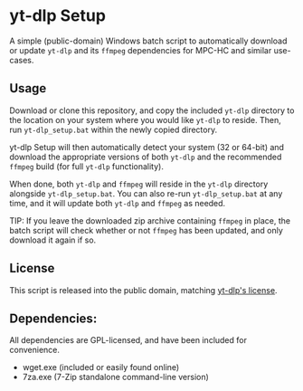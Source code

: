 # yt-dlp Setup
A simple (public-domain) Windows batch script to automatically download or update `yt-dlp` and its `ffmpeg` dependencies for MPC-HC and similar use-cases.
## Usage
Download or clone this repository, and copy the included `yt-dlp` directory to the location on your system where you would like `yt-dlp` to reside. Then, run `yt-dlp_setup.bat` within the newly copied directory.

yt-dlp Setup will then automatically detect your system (32 or 64-bit) and download the appropriate versions of both `yt-dlp` and the recommended `ffmpeg` build (for full `yt-dlp` functionality).

When done, both `yt-dlp` and `ffmpeg` will reside in the `yt-dlp` directory alongside `yt-dlp_setup.bat`. You can also re-run `yt-dlp_setup.bat` at any time, and it will update both `yt-dlp` and `ffmpeg` as needed.

TIP: If you leave the downloaded zip archive containing `ffmpeg` in place, the batch script will check whether or not `ffmpeg` has been updated, and only download it again if so.
## License
This script is released into the public domain, matching [yt-dlp's license](https://github.com/yt-dlp/yt-dlp/blob/master/LICENSE).
## Dependencies:
All dependencies are GPL-licensed, and have been included for convenience.
- wget.exe (included or easily found online)
- 7za.exe (7-Zip standalone command-line version)